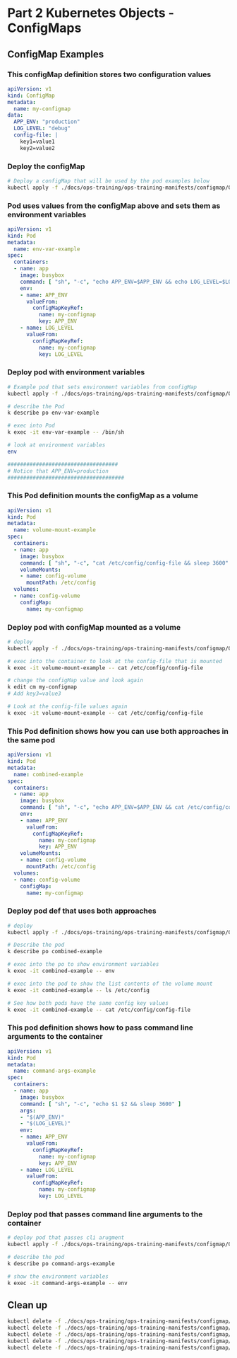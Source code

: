 # Part 2 Kubernetes Objects - ConfigMaps
## ConfigMap Examples
### This configMap definition stores two configuration values
```yaml
apiVersion: v1
kind: ConfigMap
metadata:
  name: my-configmap
data:
  APP_ENV: "production"
  LOG_LEVEL: "debug"
  config-file: |
    key1=value1
    key2=value2
```
### Deploy the configMap
```bash
# Deploy a configMap that will be used by the pod examples below
kubectl apply -f ./docs/ops-training/ops-training-manifests/configmap/00-cm.yaml
```
### Pod uses values from the configMap above and sets them as environment variables
```yaml
apiVersion: v1
kind: Pod
metadata:
  name: env-var-example
spec:
  containers:
  - name: app
    image: busybox
    command: [ "sh", "-c", "echo APP_ENV=$APP_ENV && echo LOG_LEVEL=$LOG_LEVEL && sleep 3600" ]
    env:
    - name: APP_ENV
      valueFrom:
        configMapKeyRef:
          name: my-configmap
          key: APP_ENV
    - name: LOG_LEVEL
      valueFrom:
        configMapKeyRef:
          name: my-configmap
          key: LOG_LEVEL
```
### Deploy pod with environment variables
```bash
# Example pod that sets environment variables from configMap
kubectl apply -f ./docs/ops-training/ops-training-manifests/configmap/01-po-env-var.yaml

# describe the Pod
k describe po env-var-example

# exec into Pod
k exec -it env-var-example -- /bin/sh

# look at environment variables
env

###################################
# Notice that APP_ENV=production
#####################################

```
### This Pod definition mounts the configMap as a volume
```yaml
apiVersion: v1
kind: Pod
metadata:
  name: volume-mount-example
spec:
  containers:
  - name: app
    image: busybox
    command: [ "sh", "-c", "cat /etc/config/config-file && sleep 3600" ]
    volumeMounts:
    - name: config-volume
      mountPath: /etc/config
  volumes:
  - name: config-volume
    configMap:
      name: my-configmap
```
### Deploy pod with configMap mounted as a volume
```bash
# deploy
kubectl apply -f ./docs/ops-training/ops-training-manifests/configmap/02-po-volumemount.yaml

# exec into the container to look at the config-file that is mounted
k exec -it volume-mount-example -- cat /etc/config/config-file

# change the configMap value and look again
k edit cm my-configmap
# Add key3=value3

# Look at the config-file values again
k exec -it volume-mount-example -- cat /etc/config/config-file
```
### This Pod definition shows how you can use both approaches in the same pod
```yaml
apiVersion: v1
kind: Pod
metadata:
  name: combined-example
spec:
  containers:
  - name: app
    image: busybox
    command: [ "sh", "-c", "echo APP_ENV=$APP_ENV && cat /etc/config/config-file && sleep 3600" ]
    env:
    - name: APP_ENV
      valueFrom:
        configMapKeyRef:
          name: my-configmap
          key: APP_ENV
    volumeMounts:
    - name: config-volume
      mountPath: /etc/config
  volumes:
  - name: config-volume
    configMap:
      name: my-configmap
```
### Deploy pod def that uses both approaches
```bash
# deploy
kubectl apply -f ./docs/ops-training/ops-training-manifests/configmap/03-po-combine.yaml

# Describe the pod
k describe po combined-example

# exec into the po to show environment variables
k exec -it combined-example -- env

# exec into the pod to show the list contents of the volume mount
k exec -it combined-example -- ls /etc/config

# See how both pods have the same config key values
k exec -it combined-example -- cat /etc/config/config-file
```

### This pod definition shows how to pass command line arguments to the container
```yaml
apiVersion: v1
kind: Pod
metadata:
  name: command-args-example
spec:
  containers:
  - name: app
    image: busybox
    command: [ "sh", "-c", "echo $1 $2 && sleep 3600" ]
    args:
    - "$(APP_ENV)"
    - "$(LOG_LEVEL)"
    env:
    - name: APP_ENV
      valueFrom:
        configMapKeyRef:
          name: my-configmap
          key: APP_ENV
    - name: LOG_LEVEL
      valueFrom:
        configMapKeyRef:
          name: my-configmap
          key: LOG_LEVEL
```

### Deploy pod that passes command line arguments to the container
```bash
# deploy pod that passes cli arugment
kubectl apply -f ./docs/ops-training/ops-training-manifests/configmap/04-po-command-args.yaml

# describe the pod
k describe po command-args-example

# show the environment variables
k exec -it command-args-example -- env

```

## Clean up
```bash
kubectl delete -f ./docs/ops-training/ops-training-manifests/configmap/04-po-command-args.yaml
kubectl delete -f ./docs/ops-training/ops-training-manifests/configmap/03-po-combine.yaml
kubectl delete -f ./docs/ops-training/ops-training-manifests/configmap/02-po-volumemount.yaml
kubectl delete -f ./docs/ops-training/ops-training-manifests/configmap/01-po-env-var.yaml
kubectl delete -f ./docs/ops-training/ops-training-manifests/configmap/00-cm.yaml
```

